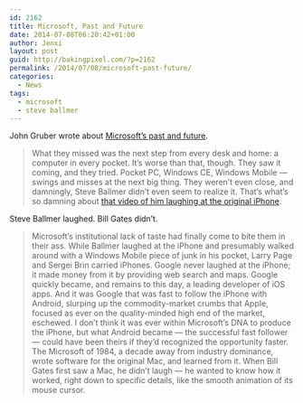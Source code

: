 ```yaml
---
id: 2162
title: Microsoft, Past and Future
date: 2014-07-08T06:20:42+01:00
author: Jenxi
layout: post
guid: http://bakingpixel.com/?p=2162
permalink: /2014/07/08/microsoft-past-future/
categories:
  - News
tags:
  - microsoft
  - steve ballmer
---
```

John Gruber wrote about [Microsoft’s past and future](http://daringfireball.net/2014/02/microsoft_past_and_future).

> What they missed was the next step from every desk and home: a computer in every pocket. It’s worse than that, though. They saw it coming, and they tried. Pocket PC, Windows CE, Windows Mobile — swings and misses at the next big thing. They weren’t even close, and damningly, Steve Ballmer didn’t even seem to realize it. That’s what’s so damning about [that video of him laughing at the original iPhone](http://www.youtube.com/watch?v=eywi0h_Y5_U). 

Steve Ballmer laughed. Bill Gates didn’t.

> Microsoft’s institutional lack of taste had finally come to bite them in their ass. While Ballmer laughed at the iPhone and presumably walked around with a Windows Mobile piece of junk in his pocket, Larry Page and Sergei Brin carried iPhones. Google never laughed at the iPhone; it made money from it by providing web search and maps. Google quickly became, and remains to this day, a leading developer of iOS apps. And it was Google that was fast to follow the iPhone with Android, slurping up the commodity-market crumbs that Apple, focused as ever on the quality-minded high end of the market, eschewed. I don’t think it was ever within Microsoft’s DNA to produce the iPhone, but what Android became — the successful fast follower — could have been theirs if they’d recognized the opportunity faster. The Microsoft of 1984, a decade away from industry dominance, wrote software for the original Mac, and learned from it. When Bill Gates first saw a Mac, he didn’t laugh — he wanted to know how it worked, right down to specific details, like the smooth animation of its mouse cursor.